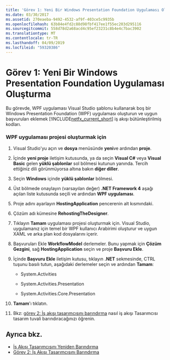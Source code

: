```yaml
---
title: 'Görev 1: Yeni Bir Windows Presentation Foundation Uygulaması Oluşturma'
ms.date: 03/30/2017
ms.assetid: 270eaeba-9492-4532-af9f-403ce5c9935b
ms.openlocfilehash: 63b84e4fd2c88d98fbf417ee1f55ec203d295116
ms.sourcegitcommit: 558d78d2a68acd4c95ef23231c8b4e4c7bac3902
ms.translationtype: MT
ms.contentlocale: tr-TR
ms.lasthandoff: 04/09/2019
ms.locfileid: "59320386"
---
```

# <a name="task-1-create-a-new-windows-presentation-foundation-application"></a>Görev 1: Yeni Bir Windows Presentation Foundation Uygulaması Oluşturma
Bu görevde, WPF uygulaması Visual Studio şablonu kullanarak boş bir Windows Presentation Foundation (WPF) uygulaması oluşturun ve uygun başvuruları eklemek [!INCLUDE[netfx_current_short](../../../includes/netfx-current-short-md.md)] iş akışı bütünleştirilmiş kodları.  
  
### <a name="to-create-the-wpf-application-project"></a>WPF uygulaması projesi oluşturmak için  
  
1. Visual Studio'yu açın ve **dosya** menüsünde **yeni**ve ardından **proje**.  
  
2. İçinde **yeni proje** iletişim kutusunda, ya da seçin **Visual C#**  veya **Visual Basic** gelen **yüklü şablonlar** sol bölmesi kutunun yanında. Tercih ettiğiniz dili görünmüyorsa altına bakın **diğer diller**.  
  
3. Seçin **Windows** içinde **yüklü şablonlar** bölmesi.  
  
4. Üst bölmede onaylayın (varsayılan değer) **.NET Framework 4** aşağı açılan liste kutusunda seçili ve ardından **WPF uygulaması**.  
  
5. Proje adını ayarlayın **HostingApplication** pencerenin alt kısmındaki.  
  
6. Çözüm adı kümesine **RehostingTheDesigner**.  
  
7. Tıklayın **Tamam** uygulaması projesi oluşturmak için. Visual Studio, uygulamanız için temel bir WPF kullanıcı Arabirimi oluşturur ve uygun XAML ve arka plan kod dosyalarını içerir.  
  
8. Başvuruları Ekle **WorkflowModel** derlemeler. Bunu yapmak için **Çözüm Gezgini**, sağ **HostingApplication** seçin ve proje **Başvuru Ekle**.  
  
9. İçinde **Başvuru Ekle** iletişim kutusu, tıklayın **.NET** sekmesinde, CTRL tuşunu basılı tutun, aşağıdaki derlemeler seçin ve ardından **Tamam**:  
  
    -   System.Activities  
  
    -   System.Activities.Presentation  
  
    -   System.Activities.Core.Presentation  
  
10. **Tamam**'ı tıklatın.  
  
11. Bkz: [görev 2: İş akışı tasarımcısını barındırma](task-2-host-the-workflow-designer.md) nasıl iş akışı Tasarımcısı tasarım tuvali barındıracağınızı öğrenin.  
  
## <a name="see-also"></a>Ayrıca bkz.

- [İş Akışı Tasarımcısını Yeniden Barındırma](rehosting-the-workflow-designer.md)
- [Görev 2: İş Akışı Tasarımcısını Barındırma](task-2-host-the-workflow-designer.md)
